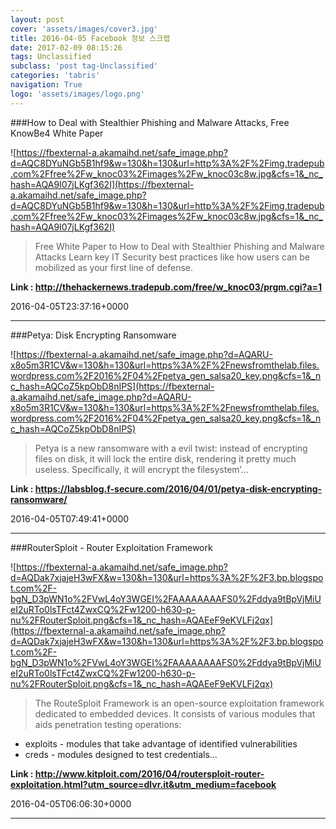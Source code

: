 ```yaml
---
layout: post
cover: 'assets/images/cover3.jpg'
title: 2016-04-05 Facebook 정보 스크랩
date: 2017-02-09 08:15:26
tags: Unclassified
subclass: 'post tag-Unclassified'
categories: 'tabris'
navigation: True
logo: 'assets/images/logo.png'
---
```


###How to Deal with Stealthier Phishing and Malware Attacks, Free KnowBe4 White Paper

![https://fbexternal-a.akamaihd.net/safe_image.php?d=AQC8DYuNGb5B1hf9&w=130&h=130&url=http%3A%2F%2Fimg.tradepub.com%2Ffree%2Fw_knoc03%2Fimages%2Fw_knoc03c8w.jpg&cfs=1&_nc_hash=AQA9I07jLKgf362I](https://fbexternal-a.akamaihd.net/safe_image.php?d=AQC8DYuNGb5B1hf9&w=130&h=130&url=http%3A%2F%2Fimg.tradepub.com%2Ffree%2Fw_knoc03%2Fimages%2Fw_knoc03c8w.jpg&cfs=1&_nc_hash=AQA9I07jLKgf362I)

>Free White Paper to How to Deal with Stealthier Phishing and Malware Attacks Learn key IT Security best practices like how users can be mobilized as your first line of defense.

**Link : <http://thehackernews.tradepub.com/free/w_knoc03/prgm.cgi?a=1>**

2016-04-05T23:37:16+0000

---

###Petya: Disk Encrypting Ransomware

![https://fbexternal-a.akamaihd.net/safe_image.php?d=AQARU-x8o5m3R1CV&w=130&h=130&url=https%3A%2F%2Fnewsfromthelab.files.wordpress.com%2F2016%2F04%2Fpetya_gen_salsa20_key.png&cfs=1&_nc_hash=AQCoZ5kpObD8nIPS](https://fbexternal-a.akamaihd.net/safe_image.php?d=AQARU-x8o5m3R1CV&w=130&h=130&url=https%3A%2F%2Fnewsfromthelab.files.wordpress.com%2F2016%2F04%2Fpetya_gen_salsa20_key.png&cfs=1&_nc_hash=AQCoZ5kpObD8nIPS)

>Petya is a new ransomware with a evil twist: instead of encrypting files on disk, it will lock the entire disk, rendering it pretty much useless. Specifically, it will encrypt the filesystem’…

**Link : <https://labsblog.f-secure.com/2016/04/01/petya-disk-encrypting-ransomware/>**

2016-04-05T07:49:41+0000

---

###RouterSploit - Router Exploitation Framework

![https://fbexternal-a.akamaihd.net/safe_image.php?d=AQDak7xjajeH3wFX&w=130&h=130&url=https%3A%2F%2F3.bp.blogspot.com%2F-bgN_D3pWN1o%2FVwL4oY3WGEI%2FAAAAAAAAFS0%2Fddya9tBpVjMiUeI2uRTo0lsTFct4ZwxCQ%2Fw1200-h630-p-nu%2FRouterSploit.png&cfs=1&_nc_hash=AQAEeF9eKVLFj2qx](https://fbexternal-a.akamaihd.net/safe_image.php?d=AQDak7xjajeH3wFX&w=130&h=130&url=https%3A%2F%2F3.bp.blogspot.com%2F-bgN_D3pWN1o%2FVwL4oY3WGEI%2FAAAAAAAAFS0%2Fddya9tBpVjMiUeI2uRTo0lsTFct4ZwxCQ%2Fw1200-h630-p-nu%2FRouterSploit.png&cfs=1&_nc_hash=AQAEeF9eKVLFj2qx)

>The RouteSploit Framework is an open-source exploitation framework dedicated to embedded devices. 
It consists of various modules that aids penetration testing operations: 

 * exploits - modules that take advantage of identified vulnerabilities 
 * creds - modules designed to test credentials…

**Link : <http://www.kitploit.com/2016/04/routersploit-router-exploitation.html?utm_source=dlvr.it&utm_medium=facebook>**

2016-04-05T06:06:30+0000

---

